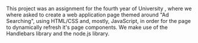 This project was an assignment for the fourth year of University , where we where asked to create a web application page themed around "Ad Searching", using HTML/CSS and, mostly, JavaScript, in order for the 
page to dynamically refresh it's page components. We make use of the Handlebars library and the node.js library. 
